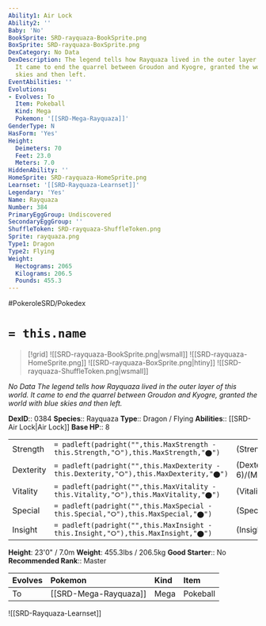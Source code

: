 ```yaml
---
Ability1: Air Lock
Ability2: ''
Baby: 'No'
BookSprite: SRD-rayquaza-BookSprite.png
BoxSprite: SRD-rayquaza-BoxSprite.png
DexCategory: No Data
DexDescription: The legend tells how Rayquaza lived in the outer layer of this world.
  It came to end the quarrel between Groudon and Kyogre, granted the world with blue
  skies and then left.
EventAbilities: ''
Evolutions:
- Evolves: To
  Item: Pokeball
  Kind: Mega
  Pokemon: '[[SRD-Mega-Rayquaza]]'
GenderType: N
HasForm: 'Yes'
Height:
  Deimeters: 70
  Feet: 23.0
  Meters: 7.0
HiddenAbility: ''
HomeSprite: SRD-rayquaza-HomeSprite.png
Learnset: '[[SRD-Rayquaza-Learnset]]'
Legendary: 'Yes'
Name: Rayquaza
Number: 384
PrimaryEggGroup: Undiscovered
SecondaryEggGroup: ''
ShuffleToken: SRD-rayquaza-ShuffleToken.png
Sprite: rayquaza.png
Type1: Dragon
Type2: Flying
Weight:
  Hectograms: 2065
  Kilograms: 206.5
  Pounds: 455.3
---
```


#PokeroleSRD/Pokedex

# `= this.name`

> [!grid]
> ![[SRD-rayquaza-BookSprite.png|wsmall]]
> ![[SRD-rayquaza-HomeSprite.png]]
> ![[SRD-rayquaza-BoxSprite.png|htiny]]
> ![[SRD-rayquaza-ShuffleToken.png|wsmall]]


*No Data*
*The legend tells how Rayquaza lived in the outer layer of this world. It came to end the quarrel between Groudon and Kyogre, granted the world with blue skies and then left.*

**DexID**:: 0384
**Species**:: Rayquaza
**Type**:: Dragon / Flying
**Abilities**:: [[SRD-Air Lock|Air Lock]]
**Base HP**:: 8

|           |                                                                                        |                                          |
| --------- | -------------------------------------------------------------------------------------- | ---------------------------------------- |
| Strength  | `= padleft(padright("",this.MaxStrength - this.Strength,"⭘"),this.MaxStrength,"⬤")`    | (Strength::8)/(MaxStrength::8)   |
| Dexterity | `= padleft(padright("",this.MaxDexterity - this.Dexterity,"⭘"),this.MaxDexterity,"⬤")` | (Dexterity:: 6)/(MaxDexterity::6) |
| Vitality  | `= padleft(padright("",this.MaxVitality - this.Vitality,"⭘"),this.MaxVitality,"⬤")`    | (Vitality::5)/(MaxVitality::5)   |
| Special   | `= padleft(padright("",this.MaxSpecial - this.Special,"⭘"),this.MaxSpecial,"⬤")`       | (Special::8)/(MaxSpecial::8)     |
| Insight   | `= padleft(padright("",this.MaxInsight - this.Insight,"⭘"),this.MaxInsight,"⬤")`       | (Insight::5)/(MaxInsight::5)     |

**Height**: 23'0" / 7.0m
**Weight**: 455.3lbs / 206.5kg
**Good Starter**:: No
**Recommended Rank**:: Master

| Evolves   | Pokemon               | Kind   | Item     |
|:----------|:----------------------|:-------|:---------|
| To        | [[SRD-Mega-Rayquaza]] | Mega   | Pokeball |

![[SRD-Rayquaza-Learnset]]
